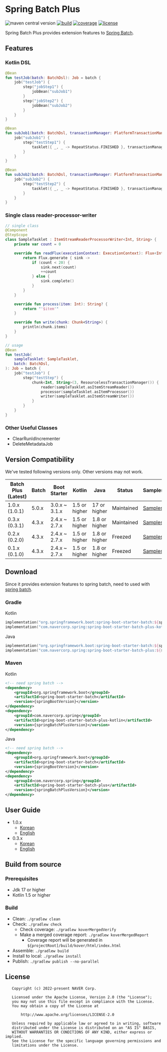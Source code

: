 # Spring Batch Plus

![maven central version](https://maven-badges.herokuapp.com/maven-central/com.navercorp.spring/spring-batch-plus-kotlin/badge.svg)
[![build](https://github.com/naver/spring-batch-plus/actions/workflows/build.yml/badge.svg?branch=main)](https://github.com/naver/spring-batch-plus/actions/workflows/build.yml?query=branch%3Amain)
[![coverage](https://codecov.io/github/naver/spring-batch-plus/branch/main/graph/badge.svg)](https://codecov.io/github/naver/spring-batch-plus)
[![license](https://img.shields.io/badge/License-Apache%202.0-blue.svg)](https://github.com/naver/spring-batch-plus/blob/main/LICENSE)

Spring Batch Plus provides extension features to [Spring Batch](https://github.com/spring-projects/spring-batch).

## Features

### Kotlin DSL

```kotlin
@Bean
fun testJob(batch: BatchDsl): Job = batch {
    job("testJob") {
        step("jobStep1") {
            jobBean("subJob1")
        }
        step("jobStep2") {
            jobBean("subJob2")
        }
    }
}

@Bean
fun subJob1(batch: BatchDsl, transactionManager: PlatformTransactionManager): Job = batch {
    job("subJob1") {
        step("testStep1") {
            tasklet({ _, _ -> RepeatStatus.FINISHED }, transactionManager)
        }
    }
}

@Bean
fun subJob2(batch: BatchDsl, transactionManager: PlatformTransactionManager): Job = batch {
    job("subJob2") {
        step("testStep2") {
            tasklet({ _, _ -> RepeatStatus.FINISHED }, transactionManager)
        }
    }
}
```

### Single class reader-processor-writer

```kotlin
// single class
@Component
@StepScope
class SampleTasklet : ItemStreamReaderProcessorWriter<Int, String> {
    private var count = 0

    override fun readFlux(executionContext: ExecutionContext): Flux<Int> {
        return Flux.generate { sink ->
            if (count < 20) {
                sink.next(count)
                ++count
            } else {
                sink.complete()
            }
        }
    }

    override fun process(item: Int): String? {
        return "'$item'"
    }

    override fun write(chunk: Chunk<String>) {
        println(chunk.items)
    }
}

// usage
@Bean
fun testJob(
    sampleTasklet: SampleTasklet,
    batch: BatchDsl,
): Job = batch {
    job("testJob") {
        step("testStep") {
            chunk<Int, String>(3, ResourcelessTransactionManager()) {
                reader(sampleTasklet.asItemStreamReader())
                processor(sampleTasklet.asItemProcessor())
                writer(sampleTasklet.asItemStreamWriter())
            }
        }
    }
}
```

### Other Useful Classes

- ClearRunIdIncrementer
- DeleteMetadataJob

## Version Compatibility

We've tested following versions only. Other versions may not work.

| Batch Plus (Latest) | Batch | Boot Starter  | Kotlin        | Java          | Status     | Samples                                                                                    |
|---------------------|-------|---------------|---------------|---------------|------------|--------------------------------------------------------------------------------------------|
| 1.0.x (1.0.1)       | 5.0.x | 3.0.x ~ 3.1.x | 1.5 or higher | 17 or higher  | Maintained | [Samples](https://github.com/naver/spring-batch-plus/tree/1.0.x/spring-batch-plus-sample)  |
| 0.3.x (0.3.1)       | 4.3.x | 2.4.x ~ 2.7.x | 1.5 or higher | 1.8 or higher | Maintained | [Samples](https://github.com/naver/spring-batch-plus/tree/0.3.x/spring-batch-plus-sample)  |
| 0.2.x (0.2.0)       | 4.3.x | 2.4.x ~ 2.7.x | 1.5 or higher | 1.8 or higher | Freezed    | [Samples](https://github.com/naver/spring-batch-plus/tree/v0.2.0/spring-batch-plus-sample) |
| 0.1.x (0.1.0)       | 4.3.x | 2.4.x ~ 2.7.x | 1.5 or higher | 1.8 or higher | Freezed    | [Samples](https://github.com/naver/spring-batch-plus/tree/v0.1.0/spring-batch-plus-sample) |

## Download

Since it provides extension features to spring batch, need to used with [spring batch](https://github.com/spring-projects/spring-batch).

### Gradle

Kotlin

```kotlin
implementation("org.springframework.boot:spring-boot-starter-batch:${springBootVersion}") // need spring batch
implementation("com.navercorp.spring:spring-boot-starter-batch-plus-kotlin:${springBatchPlusVersion}")
```

Java

```kotlin
implementation("org.springframework.boot:spring-boot-starter-batch:${springBootVersion}") // need spring batch
implementation("com.navercorp.spring:spring-boot-starter-batch-plus:${springBatchPlusVersion}")
```

### Maven

Kotlin

```xml
<!-- need spring batch -->
<dependency>
    <groupId>org.springframework.boot</groupId>
    <artifactId>spring-boot-starter-batch</artifactId>
    <version>{springBootVersion}</version>
</dependency>
<dependency>
    <groupId>com.navercorp.spring</groupId>
    <artifactId>spring-boot-starter-batch-plus-kotlin</artifactId>
    <version>{springBatchPlusVersion}</version>
</dependency>
```

Java

```xml
<!-- need spring batch -->
<dependency>
    <groupId>org.springframework.boot</groupId>
    <artifactId>spring-boot-starter-batch</artifactId>
    <version>{springBootVersion}</version>
</dependency>
<dependency>
    <groupId>com.navercorp.spring</groupId>
    <artifactId>spring-boot-starter-batch-plus</artifactId>
    <version>{springBatchPlusVersion}</version>
</dependency>
```

## User Guide

- 1.0.x
  - [Korean](https://github.com/naver/spring-batch-plus/tree/1.0.x/doc/ko)
  - [English](https://github.com/naver/spring-batch-plus/tree/1.0.x/doc/en)
- 0.3.x
  - [Korean](https://github.com/naver/spring-batch-plus/tree/0.3.x/doc/ko)
  - [English](https://github.com/naver/spring-batch-plus/tree/0.3.x/doc/en)

## Build from source

### Prerequisites

- Jdk 17 or higher
- Kotlin 1.5 or higher

### Build

- Clean: `./gradlew clean`
- Check: `./gradlew check`
  - Check coverage: `./gradlew koverMergedVerify`
  - Make a merged coverage report: `./gradlew koverMergedReport`
    - Coverage report will be generated in `${projectRoot]/build/kover/html/index.html`
- Assemble: `./gradlew build`
- Install to local: `./gradlew install`
- Publish: `./gradlew publish --no-parallel`

## License

```
   Copyright (c) 2022-present NAVER Corp.

   Licensed under the Apache License, Version 2.0 (the "License");
   you may not use this file except in compliance with the License.
   You may obtain a copy of the License at

       http://www.apache.org/licenses/LICENSE-2.0

   Unless required by applicable law or agreed to in writing, software
   distributed under the License is distributed on an "AS IS" BASIS,
   WITHOUT WARRANTIES OR CONDITIONS OF ANY KIND, either express or implied.
   See the License for the specific language governing permissions and
   limitations under the License.
```
